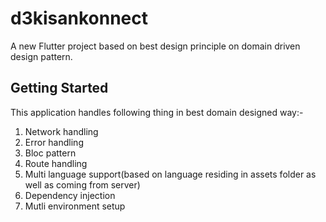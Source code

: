 # d3kisankonnect

A new Flutter project based on best design principle on domain driven design pattern.

## Getting Started

This application handles following thing in best domain designed way:-

1) Network handling
2) Error handling
3) Bloc pattern
4) Route handling
5) Multi language support(based on language residing in assets folder as well as coming from server)
6) Dependency injection
7) Mutli environment setup
